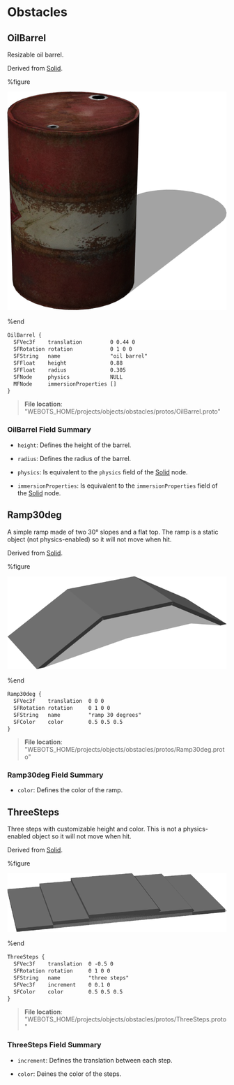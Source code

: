 # Obstacles

## OilBarrel

Resizable oil barrel.

Derived from [Solid](../reference/solid.md).

%figure

![OilBarrel](images/objects/obstacles/OilBarrel/model.png)

%end

```
OilBarrel {
  SFVec3f    translation         0 0.44 0
  SFRotation rotation            0 1 0 0
  SFString   name                "oil barrel"
  SFFloat    height              0.88
  SFFloat    radius              0.305
  SFNode     physics             NULL
  MFNode     immersionProperties []
}
```

> **File location**: "WEBOTS\_HOME/projects/objects/obstacles/protos/OilBarrel.proto"

### OilBarrel Field Summary

- `height`: Defines the height of the barrel.

- `radius`: Defines the radius of the barrel.

- `physics`: Is equivalent to the `physics` field of the [Solid](../reference/solid.md) node.

- `immersionProperties`: Is equivalent to the `immersionProperties` field of the [Solid](../reference/solid.md) node.

## Ramp30deg

A simple ramp made of two 30° slopes and a flat top.
The ramp is a static object (not physics-enabled) so it will not move when hit.

Derived from [Solid](../reference/solid.md).

%figure

![Ramp30deg](images/objects/obstacles/Ramp30deg/model.png)

%end

```
Ramp30deg {
  SFVec3f    translation  0 0 0
  SFRotation rotation     0 1 0 0
  SFString   name         "ramp 30 degrees"
  SFColor    color        0.5 0.5 0.5
}
```

> **File location**: "WEBOTS\_HOME/projects/objects/obstacles/protos/Ramp30deg.proto"

### Ramp30deg Field Summary

- `color`: Defines the color of the ramp.

## ThreeSteps

Three steps with customizable height and color.
This is not a physics-enabled object so it will not move when hit.

Derived from [Solid](../reference/solid.md).

%figure

![ThreeSteps](images/objects/obstacles/ThreeSteps/model.png)

%end

```
ThreeSteps {
  SFVec3f    translation  0 -0.5 0
  SFRotation rotation     0 1 0 0
  SFString   name         "three steps"
  SFVec3f    increment    0 0.1 0
  SFColor    color        0.5 0.5 0.5
}
```

> **File location**: "WEBOTS\_HOME/projects/objects/obstacles/protos/ThreeSteps.proto"

### ThreeSteps Field Summary

- `increment`: Defines the translation between each step.

- `color`: Deines the color of the steps.


